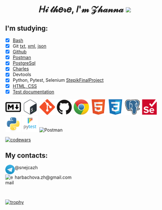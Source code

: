 <h1 align="center">𝐻𝒾 𝓉𝒽𝑒𝓇𝑒, 𝐼'𝓂 𝒵𝒽𝒶𝓃𝓃𝒶</a> 
<img src="https://github.com/blackcater/blackcater/raw/main/images/Hi.gif" height="32"/></h1>



<h2>I'm studying:</h2>

- [x] [Bash](https://github.com/snejcazh/TXT)
- [x] Git [txt](https://github.com/snejcazh/TXT), [xml](https://github.com/snejcazh/XML), [json](https://github.com/snejcazh/JSON)
- [x] [Github](https://github.com/snejcazh/Github_HW_2)
- [x] [Postman](https://github.com/snejcazh/Postman)
- [x] [PostgreSql](https://github.com/snejcazh/SQL)
- [x] [Charles](https://github.com/snejcazh/Charles)
- [x] Devtools
- [x] Python, Pytest, Selenium [StepikFinalProject](https://github.com/snejcazh/StepikFinalProject)
- [x] [HTML, CSS](https://snejcazh.github.io/rsschool-cv/)
- [x] [Test documentation](https://github.com/snejcazh/TestDocumentation)

<div>
  <img src="https://raw.githubusercontent.com/devicons/devicon/1119b9f84c0290e0f0b38982099a2bd027a48bf1/icons/markdown/markdown-original.svg" alt="Markdown" width="50">
  <img src="https://raw.githubusercontent.com/devicons/devicon/1119b9f84c0290e0f0b38982099a2bd027a48bf1/icons/bash/bash-original.svg" alt="Bash" width="50">
  <img src="https://raw.githubusercontent.com/devicons/devicon/1119b9f84c0290e0f0b38982099a2bd027a48bf1/icons/git/git-original.svg" alt="GIT" width="50">
  <img src="https://raw.githubusercontent.com/devicons/devicon/1119b9f84c0290e0f0b38982099a2bd027a48bf1/icons/github/github-original.svg" alt="GitHub" width="50">
  <img src="https://raw.githubusercontent.com/devicons/devicon/1119b9f84c0290e0f0b38982099a2bd027a48bf1/icons/chrome/chrome-original.svg" alt="DevTools" width="50">
  <img src="https://raw.githubusercontent.com/devicons/devicon/1119b9f84c0290e0f0b38982099a2bd027a48bf1/icons/html5/html5-original.svg" alt="HTML" width="50">
  <img src="https://raw.githubusercontent.com/devicons/devicon/1119b9f84c0290e0f0b38982099a2bd027a48bf1/icons/css3/css3-original.svg" alt="CSS" width="50">
  <img src="https://raw.githubusercontent.com/devicons/devicon/1119b9f84c0290e0f0b38982099a2bd027a48bf1/icons/postgresql/postgresql-original.svg" alt="PostgreSql" width="50">
  <img src="https://raw.githubusercontent.com/devicons/devicon/1119b9f84c0290e0f0b38982099a2bd027a48bf1/icons/selenium/selenium-original.svg" alt="Selenium" width="50">
  <img src="https://raw.githubusercontent.com/devicons/devicon/1119b9f84c0290e0f0b38982099a2bd027a48bf1/icons/python/python-original.svg" alt="Python" width="50">
  <img src="https://raw.githubusercontent.com/devicons/devicon/1119b9f84c0290e0f0b38982099a2bd027a48bf1/icons/pytest/pytest-original-wordmark.svg" alt="Pytest" width="50">
  <img src="https://user-images.githubusercontent.com/99370940/160435038-7f0a69f0-f4aa-49f9-a8eb-86198977e167.png" alt="Postman" width="50">
</div>

[![codewars](https://www.codewars.com/users/snejcazh/badges/micro)](https://www.codewars.com/users/snejcazh)

  
<div>
  <h2>My contacts:</h2>
  <p>
    <img align="left" alt="telegram" width="30" src="https://raw.githubusercontent.com/github/explore/80688e429a7d4ef2fca1e82350fe8e3517d3494d/topics/telegram/telegram.png"> <span align="right">@snejcazh</span>
  </p>
  <p>
    <img align="left" alt="email" width="30" src="https://raw.githubusercontent.com/gauravghongde/social-icons/9d939e1c5b7ea4a24ac39c3e4631970c0aa1b920/SVG/Color/Gmail.svg"><span align="right">harbachova.zh@gmail.com</span>
  </p>
</div>
  <br/><br/>
  
  
  
 [![trophy](https://github-profile-trophy.vercel.app/?username=snejcazh&theme=matrix&title=Commits,Repositories,PullRequest&no-frame=true)](https://github.com/ryo-ma/github-profile-trophy)
